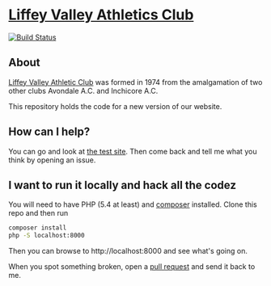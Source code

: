 # [Liffey Valley Athletics Club](http://lvac.grff.in)

[![Build Status](https://travis-ci.org/LiffeyValleyAC/website.png?branch=master)](https://travis-ci.org/LiffeyValleyAC/website)

## About

[Liffey Valley Athletic Club](http://liffeyvalleyac.com) was formed in 1974 from the amalgamation of two other clubs Avondale A.C. and Inchicore A.C.

This repository holds the code for a new version of our website. 

## How can I help?

You can go and look at [the test site](http://lvac.grff.in). Then come back and tell me what you think by opening an issue.

## I want to run it locally and hack all the codez

You will need to have PHP (5.4 at least) and [composer](http://getcomposer.org) installed. Clone this repo and then run

```sh
composer install
php -S localhost:8000
```

Then you can browse to http://localhost:8000 and see what's going on.

When you spot something broken, open a [pull request](https://help.github.com/articles/using-pull-requests) and send it back to me.
